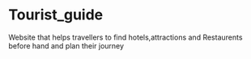 # Tourist_guide

Website that helps travellers to find hotels,attractions and Restaurents before hand and plan their journey
